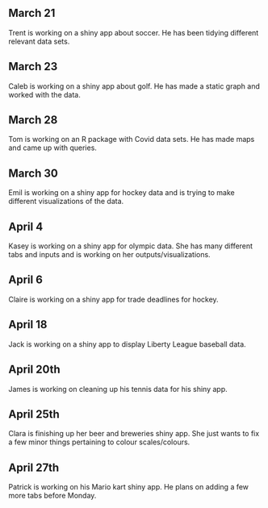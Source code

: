 ## March 21

Trent is working on a shiny app about soccer. He has been tidying different relevant data sets.

## March 23

Caleb is working on a shiny app about golf. He has made a static graph and worked with the data. 

## March 28 

Tom is working on an R package with Covid data sets. He has made maps and came up with queries. 

## March 30 

Emil is working on a shiny app for hockey data and is trying to make different visualizations of the data. 

## April 4

Kasey is working on a shiny app for olympic data. She has many different tabs and inputs and is working on her outputs/visualizations. 

## April 6 

Claire is working on a shiny app for trade deadlines for hockey. 

## April 18 

Jack is working on a shiny app to display Liberty League baseball data. 

## April 20th 

James is working on cleaning up his tennis data for his shiny app. 

## April 25th 

Clara is finishing up her beer and breweries shiny app. She just wants to fix a few minor things pertaining to colour scales/colours. 

## April 27th 

Patrick is working on his Mario kart shiny app. He plans on adding a few more tabs before Monday. 